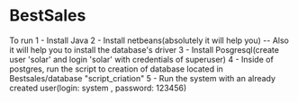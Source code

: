 BestSales
=========
To run
1 - Install Java
2 - Install netbeans(absolutely it will help you) -- Also it will help you to install the database's driver
3 - Install Posgresql(create user 'solar' and login 'solar' with credentials of superuser)
4 - Inside of postgres, run the script to creation of database located in Bestsales/database "script_criation"
5 - Run the system with an already created user(login: system , password: 123456)
